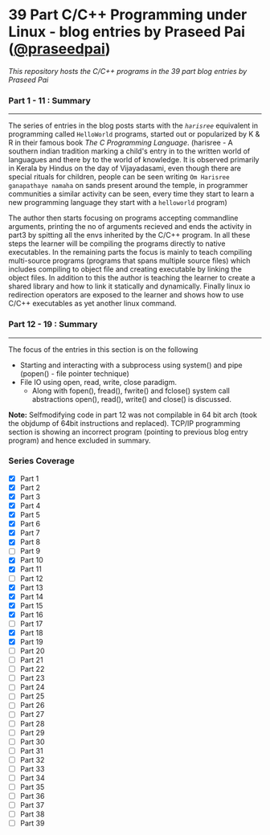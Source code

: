 # 39 Part C/C++ Programming under Linux - blog entries by Praseed Pai ([@praseedpai](https://github.com/praseedpai))

*This repository hosts the C/C++ programs in the 39 part blog entries by Praseed Pai*

### Part 1 - 11 : Summary
-------------------------
The series of entries in the blog posts starts with the *`harisree`* equivalent in programming called `HelloWorld` programs, started out or popularized by K & R in their famous book *The C Programming Language*. (harisree - A southern indian tradition marking a child's entry in to the written world of languagues and there by to the world of knowledge. It is observed primarily in Kerala by Hindus on the day of Vijayadasami, even though there are special rituals for children, people can be seen writing `Om Harisree ganapathaye namaha` on sands present around the temple, in programmer communities a similar activity can be seen, every time they start to learn a new programming language they start with a `helloworld` program)

The author then starts focusing on programs accepting commandline arguments, printing the no of arguments recieved and ends the activity in part3 by spitting all the envs inherited by the C/C++ program. In all these steps the learner will be compiling the programs directly to native executables. In the remaining parts the focus is mainly to teach compiling multi-source programs (programs that spans multiple source files) which includes compiling to object file and creating executable by linking the object files. In addition to this the author is teaching the learner to create a shared library and how to link it statically and dynamically. Finally linux io redirection operators are exposed to the learner and shows how to use C/C++ executables as yet another linux command.

### Part 12 - 19 : Summary
--------------------------
The focus of the entries in this section is on the following
* Starting and interacting with a subprocess using system() and pipe (popen() - file pointer technique)
* File IO using open, read, write, close paradigm.
    * Along with fopen(), fread(), fwrite() and fclose() system call abstractions open(), read(), write() and close() is discussed.

**Note:** Selfmodifying code in part 12 was not compilable in 64 bit arch (took the objdump of 64bit instructions and replaced).
TCP/IP programming section is showing an incorrect program (pointing to previous blog entry program) and hence excluded in summary.

### Series Coverage

- [x] Part 1
- [x] Part 2
- [x] Part 3
- [x] Part 4
- [x] Part 5
- [x] Part 6
- [x] Part 7
- [x] Part 8
- [ ] Part 9
- [x] Part 10
- [x] Part 11
- [ ] Part 12
- [x] Part 13
- [x] Part 14
- [x] Part 15
- [x] Part 16
- [ ] Part 17
- [x] Part 18
- [x] Part 19
- [ ] Part 20
- [ ] Part 21
- [ ] Part 22
- [ ] Part 23
- [ ] Part 24
- [ ] Part 25
- [ ] Part 26
- [ ] Part 27
- [ ] Part 28
- [ ] Part 29
- [ ] Part 30
- [ ] Part 31
- [ ] Part 32
- [ ] Part 33
- [ ] Part 34
- [ ] Part 35
- [ ] Part 36
- [ ] Part 37
- [ ] Part 38
- [ ] Part 39